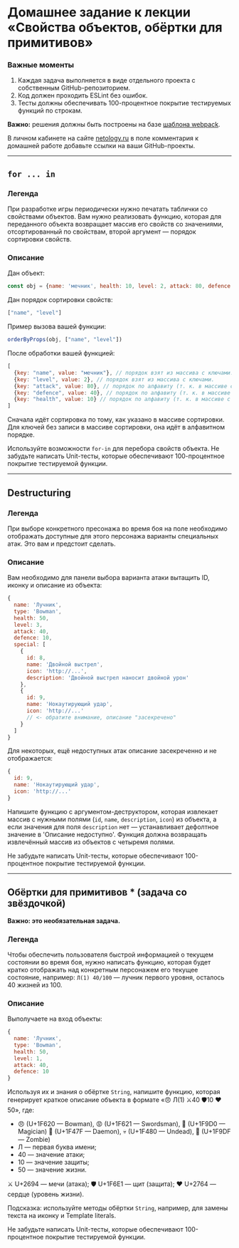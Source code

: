 # Домашнее задание к лекции «Свойства объектов, обёртки для примитивов»

### **Важные моменты** 

1. Каждая задача выполняется в виде отдельного проекта с собственным GitHub-репозиторием.
2. Код должен проходить ESLint без ошибок.
3. Тесты должны обеспечивать 100-процентное покрытие тестируемых функций по строкам.

**Важно:** решения должны быть построены на базе [шаблона webpack](/ci-template).

В личном кабинете на сайте [netology.ru](http://netology.ru/) в поле комментария к домашней работе добавьте ссылки на ваши GitHub-проекты.

---

## `for ... in`

### Легенда

При разработке игры периодически нужно печатать таблички со свойствами объектов. Вам нужно реализовать функцию, которая для переданного объекта возвращает массив его свойств со значениями, отсортированный по свойствам, второй аргумент — порядок сортировки свойств.

### Описание

Дан объект:
```javascript
const obj = {name: 'мечник', health: 10, level: 2, attack: 80, defence: 40}
```

Дан порядок сортировки свойств:
```javascript
["name", "level"]
```

Пример вызова вашей функции:
```javascript
orderByProps(obj, ["name", "level"])
```

После обработки вашей функцией:
```javascript
[
  {key: "name", value: "мечник"}, // порядок взят из массива с ключами.
  {key: "level", value: 2}, // порядок взят из массива с ключами.
  {key: "attack", value: 80}, // порядок по алфавиту (т. к. в массиве с ключами нет значения "attack").
  {key: "defence", value: 40}, // порядок по алфавиту (т. к. в массиве с ключами нет значения "defence").
  {key: "health", value: 10} // порядок по алфавиту (т. к. в массиве с ключами нет значения "health").
]
```

Сначала идёт сортировка по тому, как указано в массиве сортировки. Для ключей без записи в массиве сортировки, она идёт в алфавитном порядке.

Используйте возможности `for-in` для перебора свойств объекта. Не забудьте написать Unit-тесты, которые обеспечивают 100-процентное покрытие тестируемой функции.

---

## Destructuring

### Легенда

При выборе конкретного пресонажа во время боя на поле необходимо отображать доступные для этого персонажа варианты специальных атак. Это вам и предстоит сделать.

### Описание

Вам необходимо для панели выбора варианта атаки вытащить ID, иконку и описание из объекта:
```javascript
{
  name: 'Лучник',
  type: 'Bowman',
  health: 50,
  level: 3,
  attack: 40,
  defence: 10,
  special: [
    {
      id: 8,
      name: 'Двойной выстрел',
      icon: 'http://...',
      description: 'Двойной выстрел наносит двойной урон'
    }, 
    {
      id: 9,
      name: 'Нокаутирующий удар',
      icon: 'http://...'
      // <- обратите внимание, описание "засекречено"
    }
  ]	
}
```

Для некоторых, ещё недоступных атак описание засекреченно и не отображается:

```javascript
{
  id: 9,
  name: 'Нокаутирующий удар',
  icon: 'http://...'
}
```

Напишите функцию с аргументом-деструктором, которая извлекает массив с нужными полями (`id`, `name`, `description`, `icon`) из объекта, а если значения для поля `description` нет — устанавливает дефолтное значение в 'Описание недоступно'. Функция должна возвращать извлечённый массив из объектов с четыремя полями.

Не забудьте написать Unit-тесты, которые обеспечивают 100-процентное покрытие тестируемой функции.

---

## Обёртки для примитивов * (задача со звёздочкой)

**Важно: это необязательная задача.**

### Легенда

Чтобы обеспечить пользователя быстрой информацией о текущем состоянии во время боя, нужно написать функцию, которая будет кратко отображать над конкретным персонажем его текущее состояние, например: `Л(1) 40/100` — лучник первого уровня, осталось 40 жизней из 100.

### Описание

Выполучаете на вход объекты:
```javascript
{
  name: 'Лучник',
  type: 'Bowman',
  health: 50,
  level: 1,
  attack: 40,
  defence: 10
}
```

Используя их и знания о обёртке `String`, напишите функцию, которая генерирует краткое описание объекта в формате «😠 Л(1) ⚔40 🛡10 ❤50», где:
* 😠 (U+1F620 — Bowman), 😡 (U+1F621 — Swordsman), 🧐 (U+1F9D0 — Magician) 👿 (U+1F47F — Daemon), 💀 (U+1F480 — Undead), 🧟 (U+1F9DF — Zombie) 
* Л — первая буква имени;
* 40 — значение атаки;
* 10 — значение защиты;
* 50 — значение жизни.

⚔ U+2694 — мечи (атака);
🛡 U+1F6E1 — щит (защита);
❤ U+2764 — сердце (уровень жизни).

Подсказка: используйте методы обёртки `String`, например, для замены текста на иконку и Template literals.

Не забудьте написать Unit-тесты, которые обеспечивают 100-процентное покрытие тестируемой функции.
